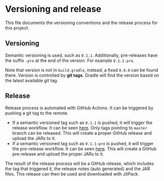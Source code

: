 # Versioning and release

This file documents the versioning conventions and the release process for this project.

## Versioning

Semantic versioning is used, such as `0.1.1`. Additionally, pre-releases have 
the suffix `-pre` at the end of the version. For example `0.1.1-pre`.

Note that version is not in `build.gradle`, instead, a fixed `0.0.0` can be found there. 
Version is controlled by **git tags**. Gradle will find the version based on the 
latest available git tag.

## Release

Release process is automated with GitHub Actions. It can be triggered by pushing a 
git tag to the remote.

- If a semantic versioned tag such as `0.1.1` is pushed, it will trigger the release workflow.
It can be seen [here](../.github/workflows/release.yaml). Only tags pointing to `master` 
branch can be released. This will create a proper GitHub release and upload the JARs to it.
- If a semantic versioned tag such as `0.1.1-pre` is pushed, it will trigger the pre-release workflow.
It can be seen [here](../.github/workflows/pre-release.yaml). This will create a GitHub pre-release and 
upload the proper JARs to it.

The result of the release process will be a GitHub release, which includes the 
tag that triggered it, the release notes (auto generated) and the JAR files. This 
release can then be used and downloaded with JitPack. 